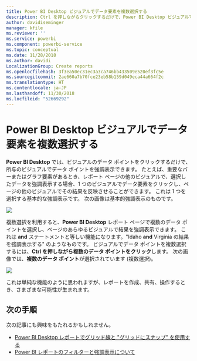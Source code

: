 ```yaml
---
title: Power BI Desktop ビジュアルでデータ要素を複数選択する
description: Ctrl を押しながらクリックするだけで、Power BI Desktop ビジュアルで複数のデータ ポイントを選択できます。
author: davidiseminger
manager: kfile
ms.reviewer: ''
ms.service: powerbi
ms.component: powerbi-service
ms.topic: conceptual
ms.date: 11/28/2018
ms.author: davidi
LocalizationGroup: Create reports
ms.openlocfilehash: 3f3ea50ec31ec3a3ca746bb433509e520ef3fc5e
ms.sourcegitcommit: 2ae660a7b70fce23eb58b159d049eca44a664f2c
ms.translationtype: HT
ms.contentlocale: ja-JP
ms.lasthandoff: 11/30/2018
ms.locfileid: "52669292"
---
```

# <a name="multi-select-data-elements-in-visuals-using-power-bi-desktop"></a>Power BI Desktop ビジュアルでデータ要素を複数選択する

**Power BI Desktop** では、ビジュアルのデータ ポイントをクリックするだけで、所与のビジュアルでデータ ポイントを強調表示できます。 たとえば、重要なバーまたはグラフ要素があるとき、レポート ページの他のビジュアルで、選択したデータを強調表示する場合、1 つのビジュアルでデータ要素をクリックし、ページの他のビジュアルでその結果を反映させることができます。 これは 1 つを選択する基本的な強調表示です。 次の画像は基本的強調表示のものです。 

![](media/desktop-multi-select/multi-select_01.png)

複数選択を利用すると、**Power BI Desktop** レポート ページで複数のデータ ポイントを選択し、ページのあらゆるビジュアルで結果を強調表示できます。 これは **and** ステートメントと等しい機能になります。"Idaho **and** Virginia の結果を強調表示する" のようなものです。 ビジュアルでデータ ポイントを複数選択するには、**Ctrl を押しながら複数のデータ ポイントをクリック**します。 次の画像では、**複数のデータ ポイント**が選択されています (複数選択)。

![](media/desktop-multi-select/multi-select_02.png)

これは単純な機能のように思われますが、レポートを作成、共有、操作するとき、さまざまな可能性が生まれます。 

## <a name="next-steps"></a>次の手順

次の記事にも興味をもたれるかもしれません。

* [Power BI Desktop レポートでグリッド線と "グリッドにスナップ" を使用する](desktop-gridlines-snap-to-grid.md)
* [Power BI レポートのフィルターと強調表示について](power-bi-reports-filters-and-highlighting.md)

